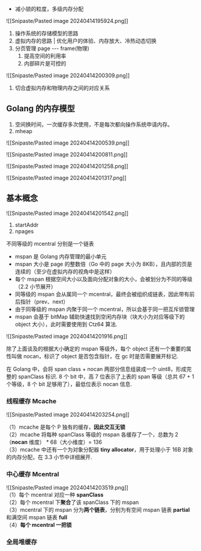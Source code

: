 - 减小锁的粒度，多级内存分配

![[Snipaste/Pasted image 20240414195924.png]]

1. 操作系统的存储模型的思路
2. 虚拟内存的思路 | 优化用户的体验、内存放大、冷热动态切换
3. 分页管理 page --- frame(物理)
	1. 提高空间的利用率
	2. 内部碎片是可控的

![[Snipaste/Pasted image 20240414200309.png]]

1. 切合虚拟内存和物理内存之间的对应关系

## Golang 的内存模型

1. 空间换时间，一次缓存多次使用，不是每次都向操作系统申请内存。
2. mheap

![[Snipaste/Pasted image 20240414200539.png]]

![[Snipaste/Pasted image 20240414200811.png]]

![[Snipaste/Pasted image 20240414201258.png]]

![[Snipaste/Pasted image 20240414201317.png]]

## 基本概念

![[Snipaste/Pasted image 20240414201542.png]]

1. startAddr
2. npages

不同等级的 mcentral 分别是一个链表

- mspan 是 Golang 内存管理的最小单元
- mspan 大小是 page 的整数倍（Go 中的 page 大小为 8KB），且内部的页是连续的（至少在虚拟内存的视角中是这样）
- 每个 mspan 根据空间大小以及面向分配对象的大小，会被划分为不同的等级（2.2 小节展开）
- 同等级的 mspan 会从属同一个 mcentral，最终会被组织成链表，因此带有前后指针（prev、next）
- 由于同等级的 mspan 内聚于同一个 mcentral，所以会基于同一把互斥锁管理
- mspan 会基于 bitMap 辅助快速找到空闲内存块（块大小为对应等级下的 object 大小），此时需要使用到 Ctz64 算法.  

![[Snipaste/Pasted image 20240414201916.png]]

除了上面谈及的根据大小确定的 mspan 等级外，每个 object 还有一个重要的属性叫做 nocan，标识了 object 是否包含指针，在 gc 时是否需要展开标记.

在 Golang 中，会将 span class + nocan 两部分信息组装成一个 uint8，形成完整的 spanClass 标识. 8 个 bit 中，高 7 位表示了上表的 span 等级（总共 67 + 1 个等级，8 个 bit 足够用了），最低位表示 nocan 信息.

### 线程缓存 Mcache

![[Snipaste/Pasted image 20240414203254.png]]

（1）mcache 是每个 P 独有的缓存，**因此交互无锁**  
（2）mcache 将每种 spanClass 等级的 mspan 各缓存了一个，总数为 2（**nocan** 维度） * 68（大小维度）= 136  
（3）mcache 中还有一个为对象分配器 **tiny allocator**，用于处理小于 16B 对象的内存分配，在 3.3 小节中详细展开.

### 中心缓存 Mcentral

![[Snipaste/Pasted image 20240414203519.png]]  
（1）每个 mcentral 对应一种 **spanClass**  
（2）每个 mcentral 下**聚合**了该 spanClass 下的 mspan  
（3）mcentral 下的 mspan 分为**两个链表**，分别为有空间 mspan 链表 **partial** 和满空间 mspan 链表 **full**  
（4）**每个 mcentral 一把锁**

### 全局堆缓存


